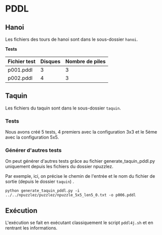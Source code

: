 # PDDL

## Hanoi

Les fichiers des tours de hanoi sont dans le sous-dossier `hanoi`.

**Tests**

| Fichier test | Disques | Nombre de piles |
| ------------ | ------- | --------------- |
| p001.pddl    | 3       | 3               |
| p002.pddl    | 4       | 3               |

## Taquin

Les fichiers du taquin sont dans le sous-dossier `taquin`.

### Tests
Nous avons créé 5 tests, 4 premiers avec la configuration 3x3 et le 5ème avec la configuration 5x5.

### Générer d'autres tests
On peut générer d'autres tests grâce au fichier generate_taquin_pddl.py uniquement depuis les fichiers du dossier npuzzlez.

Par exemple, ici, on précise le chemin de l'entrée et le nom du fichier de sortie (depuis le dossier `taquin`) .

```
python generate_taquin_pddl.py -i ../../npuzzlez/puzzlez/npuzzle_5x5_len5_0.txt -o p006.pddl
```

## Exécution

L'exécution se fait en exécutant classiquement le script `pddl4j.sh` et en rentrant les informations.
